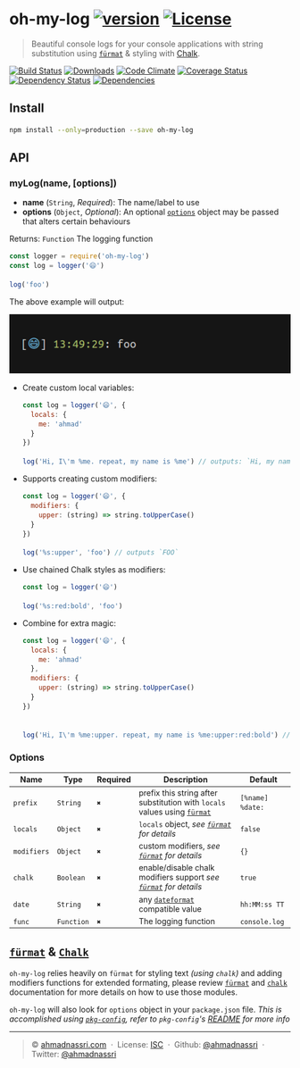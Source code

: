 # oh-my-log [![version][npm-version]][npm-url] [![License][license-image]][license-url]

> Beautiful console logs for your console applications with string substitution using [`fürmat`][furmat] & styling with [Chalk][chalk].

[![Build Status][travis-image]][travis-url]
[![Downloads][npm-downloads]][npm-url]
[![Code Climate][codeclimate-quality]][codeclimate-url]
[![Coverage Status][codeclimate-coverage]][codeclimate-url]
[![Dependency Status][dependencyci-image]][dependencyci-url]
[![Dependencies][david-image]][david-url]

## Install

```bash
npm install --only=production --save oh-my-log
```

## API

### myLog(name, [options])

- **name** (`String`, *Required*): The name/label to use
- **options** (`Object`, *Optional*): An optional [`options`](#options) object may be passed that alters certain behaviours

Returns: `Function` The logging function


```javascript
const logger = require('oh-my-log')
const log = logger('😄')

log('foo')
```

The above example will output:

![example](example.png)

- Create custom local variables:

  ```javascript
  const log = logger('😄', {
    locals: {
      me: 'ahmad'
    }
  })

  log('Hi, I\'m %me. repeat, my name is %me') // outputs: `Hi, my name is ahmad. repeat, my name is ahmad`
  ```

- Supports creating custom modifiers:

  ```javascript
  const log = logger('😄', {
    modifiers: {
      upper: (string) => string.toUpperCase()
    }
  })

  log('%s:upper', 'foo') // outputs `FOO`
  ```

- Use chained Chalk styles as modifiers:

  ```javascript
  const log = logger('😄')

  log('%s:red:bold', 'foo')
  ```

- Combine for extra magic:

  ```javascript
  const log = logger('😄', {
    locals: {
      me: 'ahmad'
    },
    modifiers: {
      upper: (string) => string.toUpperCase()
    }
  })


  log('Hi, I\'m %me:upper. repeat, my name is %me:upper:red:bold') // outputs a colored version of: `Hi, my name is ahmad. repeat, my name is ahmad`
  ```

### Options

Name        | Type       | Required | Description                                                                         | Default         
----------- | ---------- | -------- | ----------------------------------------------------------------------------------- | ----------------
`prefix`    | `String`   | `✖️`      | prefix this string after substitution with `locals` values using [`fürmat`][furmat] | `[%name] %date:`
`locals`    | `Object`   | `✖️`      | `locals` object, _see [`fürmat`][furmat] for details_                               | `false`         
`modifiers` | `Object`   | `✖️`      | custom modifiers, _see [`fürmat`][furmat] for details_                              | `{}`            
`chalk`     | `Boolean`  | `✖️`      | enable/disable chalk modifiers support _see [`fürmat`][furmat] for details_         | `true`          
`date`      | `String`   | `✖️`      | any [`dateformat`][dateformat] compatible value                                     | `hh:MM:ss TT`   
`func`      | `Function` | `✖️`      | The logging function                                                                | `console.log`   

## [`fürmat`][furmat] & [`Chalk`][chalk]

`oh-my-log` relies heavily on `fürmat` for styling text *(using `chalk`)* and adding modifiers functions for extended formating, please review [`fürmat`][furmat] and [`chalk`][chalk] documentation for more details on how to use those modules.


`oh-my-log` will also look for `options` object in your `package.json` file. *This is accomplished using [`pkg-config`][pkg-config], refer to `pkg-config`'s [README][pkg-config-readme] for more info*

---
> :copyright: [ahmadnassri.com](https://www.ahmadnassri.com/) &nbsp;&middot;&nbsp;
> License: [ISC][license-url] &nbsp;&middot;&nbsp;
> Github: [@ahmadnassri](https://github.com/ahmadnassri) &nbsp;&middot;&nbsp;
> Twitter: [@ahmadnassri](https://twitter.com/ahmadnassri)

[license-url]: http://choosealicense.com/licenses/isc/
[license-image]: https://img.shields.io/github/license/ahmadnassri/oh-my-log.svg?style=flat-square

[travis-url]: https://travis-ci.org/ahmadnassri/oh-my-log
[travis-image]: https://img.shields.io/travis/ahmadnassri/oh-my-log.svg?style=flat-square

[npm-url]: https://www.npmjs.com/package/oh-my-log
[npm-version]: https://img.shields.io/npm/v/oh-my-log.svg?style=flat-square
[npm-downloads]: https://img.shields.io/npm/dm/oh-my-log.svg?style=flat-square

[codeclimate-url]: https://codeclimate.com/github/ahmadnassri/oh-my-log
[codeclimate-quality]: https://img.shields.io/codeclimate/github/ahmadnassri/oh-my-log.svg?style=flat-square
[codeclimate-coverage]: https://img.shields.io/codeclimate/coverage/github/ahmadnassri/oh-my-log.svg?style=flat-square

[david-url]: https://david-dm.org/ahmadnassri/oh-my-log
[david-image]: https://img.shields.io/david/ahmadnassri/oh-my-log.svg?style=flat-square

[dependencyci-url]: https://dependencyci.com/github/ahmadnassri/oh-my-log
[dependencyci-image]: https://dependencyci.com/github/ahmadnassri/oh-my-log/badge?style=flat-square

[chalk]: https://github.com/chalk/chalk
[furmat]: https://github.com/ahmadnassri/furmat
[dateformat]: https://www.npmjs.com/package/dateformat

[pkg-config]: https://www.npmjs.com/package/pkg-config
[pkg-config-readme]: https://github.com/ahmadnassri/pkg-config/blob/master/README.md
